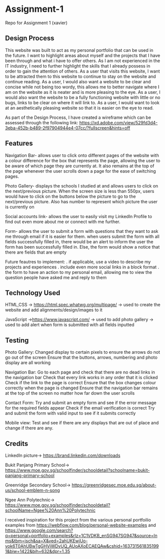 # Assignment-1
Repo for Assignment 1 (xavier) 

Design Process
--------------
This website was built to act as my personal portfolio that can be used in the future. I want to highlight areas about myself and the projects that I have been through and what i have to offer others. 
As I am not experienced in the IT industry, I need to further highlight the skills that I already possess in order to gain the attention of others.
As a user that visits this website, I want to be attracted them to this website to continue to stay on the website and continue reading. 
As a user, I would also want a website to be clear and concise while not being too wordy, this allows me to better navigate where I am on the website as it is neater and is more pleasing to the eye. 
As a user, I would also want the website to be a fully functioning website with little or no bugs, links to be clear on where it will link to.
As a user, I would want to look at an aesthetically pleasing website so that it is easier on the eye to read.

As part of the Design Process, I have created a wireframe which can be assessed through the following link:
https://xd.adobe.com/view/529fd3d4-3eba-452b-b489-2f97904944e4-07cc/?fullscreen&hints=off

Features
--------
Navigation Bar- allows user to click onto different pages of the website with a colour difference for the box that represents the page, allowing the user to be aware of which page they are currently at. It also remains at the top of the page whenever the user scrolls down a page for the ease of switching pages.

Photo Gallery- displays the schools I studied at and allows users to click on the next/previous picture. When the screen size is less than 550px, users would have to click on the buttons below the picture to go to the next/previous picture. Also has number to represent which picture the user is currently on

Social accounts link- allows the user to easily visit my LinkedIn Profile to find out even more about me or connect with me further.

Form- allows the user to submit a form with questions that they want to ask me through email if it is easier for them.
when users submit the form with all fields successfully filled in, there would be an alert to inform the user the form has been successfully filled in. Else, the form would show a notice that there are fields that are empty

Future feautres to implement:
. if applicable, use a video to describe my projects and experiences
. include even more social links in a block format
. the form to have an action to my personal email, allowing me to view the question people have asked me and reply to them

Technology Used
---------------
HTML,CSS
-> https://html.spec.whatwg.org/multipage/
-> used to create the website and add alignments/design/images to it

JavaScript
->https://www.javascript.com/
-> used to add photo gallery
-> used to add alert when form is submitted with all fields inputted

Testing
-------
Photo Gallery:
  Changed display to certain pixels to ensure the arrows do not go out of the screen
  Ensure that the buttons, arrows, numbering and photo display are all working 

Navigation Bar: 
  Go to each page and check that there are no dead links in the navigation bar
  Check that every link works in any order that it is clicked
  Check if the link to the page is correct
  Ensure that the box changes colour correctly when the page is changed
  Ensure that the navigation bar remains at the top of the screen no matter how far down the user scrolls

Contact Form:
  Try and submit an empty form and see if the error message for the required fields appear
  Check if the email verification is correct
  Try and submit the form with valid input to see if it submits correctly


Mobile view:
  Test and see if there are any displays that are out of place and change if there are any.

Credits
------- 
LinkedIn picture-> https://brand.linkedin.com/downloads

Bukit Panjang Primary School-> https://www.moe.gov.sg/schoolfinder/schooldetail?schoolname=bukit-panjang-primary-school

Greenridge Secondary School-> https://greenridgesec.moe.edu.sg/about-us/school-emblem-n-song

Ngee Ann Polytechnic-> https://www.moe.gov.sg/schoolfinder/schooldetail?schoolName=Ngee%20Ann%20Polytechnic

I received inspiration for this project from the various personal portfoilio examples from https://webflow.com/blog/personal-website-examples and https://www.google.com/search?q=personal+portfolio+examples&rlz=1C1VDKB_enSG947SG947&source=lnms&tbm=isch&sa=X&ved=2ahUKEwjUo-vok6T0AhUBwTgGHViWDvUQ_AUoAXoECAEQAw&cshid=1637315618351991&biw=1422&bih=632&dpr=1.35
